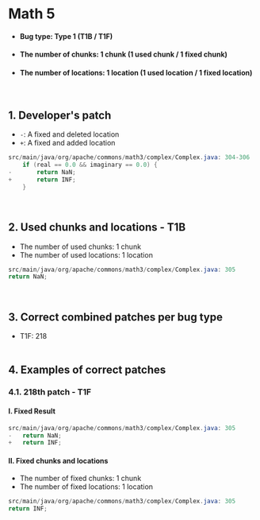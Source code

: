 # Math 5
* <h4>Bug type: Type 1 (T1B / T1F)</h4>
* <h4>The number of chunks: 1 chunk (1 used chunk / 1 fixed chunk)</h4>
* <h4>The number of locations: 1 location (1 used location / 1 fixed location)</h4>
<br>

## 1. Developer's patch
* `-`: A fixed and deleted location
* `+`: A fixed and added location
```java
src/main/java/org/apache/commons/math3/complex/Complex.java: 304-306
    if (real == 0.0 && imaginary == 0.0) {
-       return NaN;
+       return INF;
    }
```
<br>

## 2. Used chunks and locations - T1B
* The number of used chunks: 1 chunk
* The number of used locations: 1 location
```java
src/main/java/org/apache/commons/math3/complex/Complex.java: 305
return NaN;
```
<br>

## 3. Correct combined patches per bug type
* T1F: 218
<br><br>

## 4. Examples of correct patches
### 4.1. 218th patch - T1F
#### I. Fixed Result
```java
src/main/java/org/apache/commons/math3/complex/Complex.java: 305
-   return NaN;
+   return INF;
```

#### II. Fixed chunks and locations
* The number of fixed chunks: 1 chunk
* The number of fixed locations: 1 location
```java
src/main/java/org/apache/commons/math3/complex/Complex.java: 305
return INF;
```
<br><br>